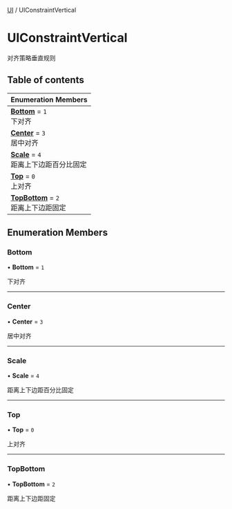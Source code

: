 [UI](../modules/UI.UI.md) / UIConstraintVertical

# UIConstraintVertical <Badge type="tip" text="Enumeration" /> <Score text="UIConstraintVertical" />

对齐策略垂直规则

## Table of contents

| Enumeration Members |
| :-----|
| **[Bottom](UI.UIConstraintVertical.md#bottom)** = ``1`` <br> 下对齐|
| **[Center](UI.UIConstraintVertical.md#center)** = ``3`` <br> 居中对齐|
| **[Scale](UI.UIConstraintVertical.md#scale)** = ``4`` <br> 距离上下边距百分比固定|
| **[Top](UI.UIConstraintVertical.md#top)** = ``0`` <br> 上对齐|
| **[TopBottom](UI.UIConstraintVertical.md#topbottom)** = ``2`` <br> 距离上下边距固定|

## Enumeration Members

### Bottom <Score text="Bottom" /> 

• **Bottom** = ``1``

下对齐

___

### Center <Score text="Center" /> 

• **Center** = ``3``

居中对齐

___

### Scale <Score text="Scale" /> 

• **Scale** = ``4``

距离上下边距百分比固定

___

### Top <Score text="Top" /> 

• **Top** = ``0``

上对齐

___

### TopBottom <Score text="TopBottom" /> 

• **TopBottom** = ``2``

距离上下边距固定
